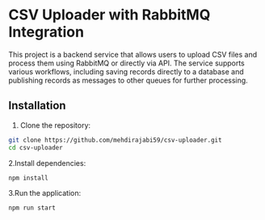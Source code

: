 # CSV Uploader with RabbitMQ Integration
 This project is a backend service that allows users to upload CSV files and process them using RabbitMQ or directly via API. The service supports various workflows, including saving records directly to a database and publishing records as messages to other queues for further processing.

## Installation

1. Clone the repository:
```bash
git clone https://github.com/mehdirajabi59/csv-uploader.git
cd csv-uploader
```
2.Install dependencies:
```bash
npm install
```
3.Run the application:
```bash
npm run start
```